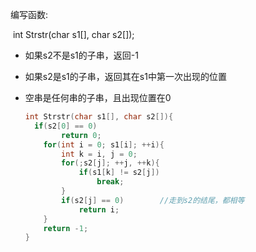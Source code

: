 编写函数:

​	int Strstr(char s1[], char s2[]);

- 如果s2不是s1的子串，返回-1

- 如果s2是s1的子串，返回其在s1中第一次出现的位置

- 空串是任何串的子串，且出现位置在0

  

  ```c++
  int Strstr(char s1[], char s2[]){
  	if(s2[0] == 0)
          return 0;
      for(int i = 0; s1[i]; ++i){
          int k = i, j = 0;
          for(;s2[j]; ++j, ++k){
              if(s1[k] != s2[j])
                  break;
          }
          if(s2[j] == 0)		//走到s2的结尾，都相等
              return i;
      }
      return -1;
  }
  ```

  